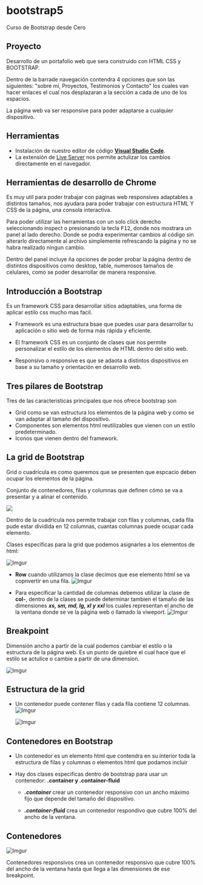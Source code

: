 # bootstrap5
Curso de Bootstrap desde Cero

## Proyecto
  Desarrollo de un portafolio web que sera construido con HTML CSS y BOOTSTRAP.

  Dentro de la barrade navegación contendra 4 opciones que son las siguientes: "sobre mí, Proyectos, Testimonios y Contacto" los cuales van hacer enlaces el cual nos desplazaran a la sección a cada de uno de los espacios.

  La página web va ser responsive para poder adaptarse a cualquier dispositivo.

## Herramientas
  - Instalación de nuestro editor de código [**Visual Studio Code**](https://code.visualstudio.com/).
  - La extensión de [Live Server](https://marketplace.visualstudio.com/items?itemName=ritwickdey.LiveServer) nos permite actulizar los cambios directamente en el navegador.

## Herramientas de desarrollo de Chrome
  Es muy util para poder trabajar con páginas web responsives adaptables a distintos tamaños, nos ayudara para poder trabajar con estructura HTML Y CSS de la página, una consola interactiva.

  Para poder utilizar las herramientas con un solo click derecho seleccionando inspect o presionando la tecla <kbd>F12</kbd>, donde nos mostrara un panel al lado derecho. Donde se podra experimentar cambios al código sin alterarlo directamente al archivo simplemente refrescando la página y no se habra realizado ningun cambio.

  Dentro del panel incluye ña opciones de poder probar la página dentro de distintos dispositivos como desktop, table, numerosos tamaños de celulares, como se poder desarrollar de manera responsive.

## Introducción a Bootstrap
  Es un framework CSS para desarrollar sitios adaptables, una forma de aplicar estilo css mucho mas facil.

  - Framework es una estructura bsae que puedes usar para desarrollar tu aplicación o sitio web de forma más rápida y eficiente.

  - El framework CSS es un conjunto de clases que nos permite personalizar el estilo de los elementos de HTML dentro del sitio web.

  - Responsivo o responsive es que se adaota a distintos  dispositivos en base a su tamaño y orientación en desarrollo web.

## Tres pilares de Bootstrap
  Tres de las caracteristicas principales que nos ofrece bootstrap son 
  
  - Grid como se van estructura los elementos de la página web y como se van adaptar al tamaño del dispositivo.
  - Componentes son elementos html reutilizables que vienen con un estilo predeterminado.
  - Iconos que vienen dentro del framework.

## La grid de Bootstrap
  Grid o cuadrícula es como queremos que se presenten que espcacio deben ocupar los elementos de la página.

  Conjunto de contenedores, filas y columnas que definen cómo se va a presentar y a alinar el contenido.

  ![](https://images04.nicepage.com/feature/447593/es/80-grid-layouts.jpg)

  Dentro de la cuadricula nos permite trabajar con filas y columnas, cada fila pude estar dividida en 12 columnas, cuantas columnas puede ocupar cada elemento.

  Clases especificas para la grid que podemos asignarles a los elementos de html:

  ![Imgur](https://i.imgur.com/catK4rL.png) 

  - **Row** cuando utilizamos la clase decimos que ese elemento html se va copnvertir en una fila.
  ![Imgur](https://i.imgur.com/ve1lNNC.png)

  - Para especificar la cantidad de columnas debemos utilizar la clase de **col-**, dentro de la clases se puede determinar tambien el tamaño de las dimensiones ***xs, sm, md, lg, xl y xxl*** los cuales representan el ancho de la ventana donde se ve la página web o llamado la viweport.
  ![Imgur](https://i.imgur.com/deYA28B.png)

## Breakpoint
  Dimensión ancho a partir de la cual podemos cambiar el estilo o la estructura de la página web. Es un punto de quiebre el cual hace que el estilo se actulice o cambie a partir de una dimension.

  ![Imgur](https://i.imgur.com/5OUnxuZ.png)

## Estructura de la grid
  - Un contenedor puede contener filas y cada fila contiene 12 columnas.
    ![Imgur](https://i.imgur.com/XVnLM30.png)

    ![Imgur](https://i.imgur.com/LrzvUTn.png)


## Contenedores en Bootstrap

  - Un contenedor es un elemento html que contendra en su interior toda la estructura de filas y columnas o elementos html que podamos incluir

  - Hay dos clases especificas dentro de bootstrap para usar un contenedor: **.container y .container-fluid**

    - ***.container*** crear un contenedor responsivo con un ancho máximo fijo que depende del tamaño del dispositivo.

    - ***.container-fluid*** crea un contenedor respondivo que cubre 100% del ancho de la ventana.

## Contenedores

  ![Imgur](https://i.imgur.com/BrbbjNP.png)

  Contenedores responsivos crea un contenedor responsivo que cubre 100% del ancho de la ventana hasta que llega  a las dimensiones de ese breakpoint.